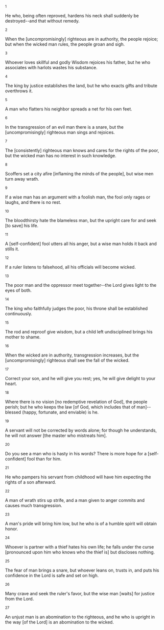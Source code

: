 <sup>1</sup> 

He who, being often reproved, hardens his neck shall suddenly be destroyed--and that without remedy. 

<sup>2</sup> 

When the [uncompromisingly] righteous are in authority, the people rejoice; but when the wicked man rules, the people groan and sigh. 

<sup>3</sup> 

Whoever loves skillful and godly Wisdom rejoices his father, but he who associates with harlots wastes his substance. 

<sup>4</sup> 

The king by justice establishes the land, but he who exacts gifts and tribute overthrows it. 

<sup>5</sup> 

A man who flatters his neighbor spreads a net for his own feet. 

<sup>6</sup> 

In the transgression of an evil man there is a snare, but the [uncompromisingly] righteous man sings and rejoices. 

<sup>7</sup> 

The [consistently] righteous man knows and cares for the rights of the poor, but the wicked man has no interest in such knowledge. 

<sup>8</sup> 

Scoffers set a city afire [inflaming the minds of the people], but wise men turn away wrath. 

<sup>9</sup> 

If a wise man has an argument with a foolish man, the fool only rages or laughs, and there is no rest. 

<sup>10</sup> 

The bloodthirsty hate the blameless man, but the upright care for and seek [to save] his life. 

<sup>11</sup> 

A [self-confident] fool utters all his anger, but a wise man holds it back and stills it. 

<sup>12</sup> 

If a ruler listens to falsehood, all his officials will become wicked. 

<sup>13</sup> 

The poor man and the oppressor meet together--the Lord gives light to the eyes of both. 

<sup>14</sup> 

The king who faithfully judges the poor, his throne shall be established continuously. 

<sup>15</sup> 

The rod and reproof give wisdom, but a child left undisciplined brings his mother to shame. 

<sup>16</sup> 

When the wicked are in authority, transgression increases, but the [uncompromisingly] righteous shall see the fall of the wicked. 

<sup>17</sup> 

Correct your son, and he will give you rest; yes, he will give delight to your heart. 

<sup>18</sup> 

Where there is no vision [no redemptive revelation of God], the people perish; but he who keeps the law [of God, which includes that of man]--blessed (happy, fortunate, and enviable) is he. 

<sup>19</sup> 

A servant will not be corrected by words alone; for though he understands, he will not answer [the master who mistreats him]. 

<sup>20</sup> 

Do you see a man who is hasty in his words? There is more hope for a [self-confident] fool than for him. 

<sup>21</sup> 

He who pampers his servant from childhood will have him expecting the rights of a son afterward. 

<sup>22</sup> 

A man of wrath stirs up strife, and a man given to anger commits and causes much transgression. 

<sup>23</sup> 

A man's pride will bring him low, but he who is of a humble spirit will obtain honor. 

<sup>24</sup> 

Whoever is partner with a thief hates his own life; he falls under the curse [pronounced upon him who knows who the thief is] but discloses nothing. 

<sup>25</sup> 

The fear of man brings a snare, but whoever leans on, trusts in, and puts his confidence in the Lord is safe and set on high. 

<sup>26</sup> 

Many crave and seek the ruler's favor, but the wise man [waits] for justice from the Lord. 

<sup>27</sup> 

An unjust man is an abomination to the righteous, and he who is upright in the way [of the Lord] is an abomination to the wicked.